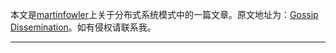 本文是[martinfowler](https://martinfowler.com)上关于分布式系统模式中的一篇文章。原文地址为：[Gossip Dissemination](https://martinfowler.com/articles/patterns-of-distributed-systems/gossip-dissemination.html)。如有侵权请联系我。

------
